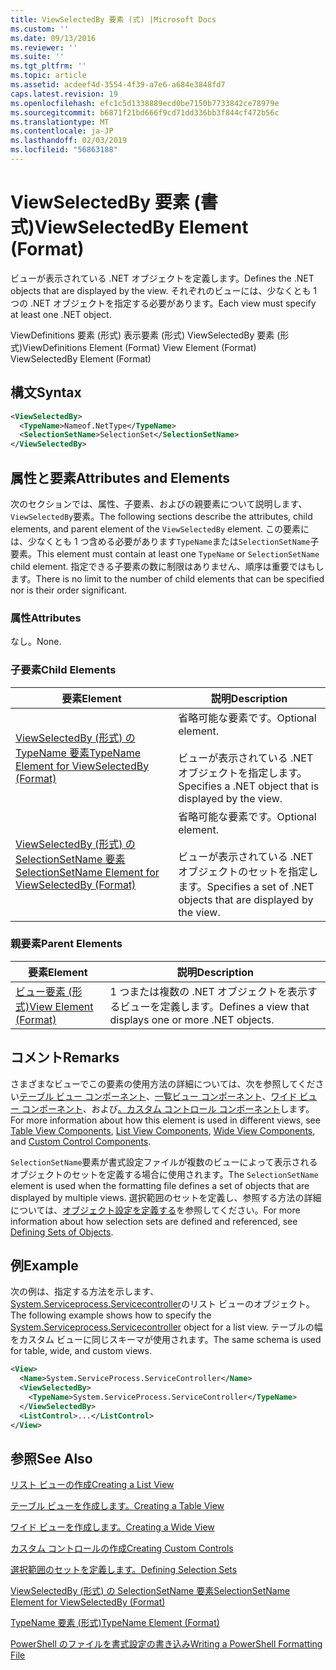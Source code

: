 ```yaml
---
title: ViewSelectedBy 要素 (式) |Microsoft Docs
ms.custom: ''
ms.date: 09/13/2016
ms.reviewer: ''
ms.suite: ''
ms.tgt_pltfrm: ''
ms.topic: article
ms.assetid: acdeef4d-3554-4f39-a7e6-a684e3848fd7
caps.latest.revision: 19
ms.openlocfilehash: efc1c5d1338889ecd0be7150b7733842ce78979e
ms.sourcegitcommit: b6871f21bd666f9cd71dd336bb3f844cf472b56c
ms.translationtype: MT
ms.contentlocale: ja-JP
ms.lasthandoff: 02/03/2019
ms.locfileid: "56863188"
---
```

# <a name="viewselectedby-element-format"></a><span data-ttu-id="c3abe-102">ViewSelectedBy 要素 (書式)</span><span class="sxs-lookup"><span data-stu-id="c3abe-102">ViewSelectedBy Element (Format)</span></span>

<span data-ttu-id="c3abe-103">ビューが表示されている .NET オブジェクトを定義します。</span><span class="sxs-lookup"><span data-stu-id="c3abe-103">Defines the .NET objects that are displayed by the view.</span></span> <span data-ttu-id="c3abe-104">それぞれのビューには、少なくとも 1 つの .NET オブジェクトを指定する必要があります。</span><span class="sxs-lookup"><span data-stu-id="c3abe-104">Each view must specify at least one .NET object.</span></span>

<span data-ttu-id="c3abe-105">ViewDefinitions 要素 (形式) 表示要素 (形式) ViewSelectedBy 要素 (形式)</span><span class="sxs-lookup"><span data-stu-id="c3abe-105">ViewDefinitions Element (Format) View Element (Format) ViewSelectedBy Element (Format)</span></span>

## <a name="syntax"></a><span data-ttu-id="c3abe-106">構文</span><span class="sxs-lookup"><span data-stu-id="c3abe-106">Syntax</span></span>

```xml
<ViewSelectedBy>
  <TypeName>Nameof.NetType</TypeName>
  <SelectionSetName>SelectionSet</SelectionSetName>
</ViewSelectedBy>
```

## <a name="attributes-and-elements"></a><span data-ttu-id="c3abe-107">属性と要素</span><span class="sxs-lookup"><span data-stu-id="c3abe-107">Attributes and Elements</span></span>

<span data-ttu-id="c3abe-108">次のセクションでは、属性、子要素、およびの親要素について説明します、`ViewSelectedBy`要素。</span><span class="sxs-lookup"><span data-stu-id="c3abe-108">The following sections describe the attributes, child elements, and parent element of the `ViewSelectedBy` element.</span></span> <span data-ttu-id="c3abe-109">この要素には、少なくとも 1 つ含める必要があります`TypeName`または`SelectionSetName`子要素。</span><span class="sxs-lookup"><span data-stu-id="c3abe-109">This element must contain at least one `TypeName` or `SelectionSetName` child element.</span></span> <span data-ttu-id="c3abe-110">指定できる子要素の数に制限はありません、順序は重要ではもします。</span><span class="sxs-lookup"><span data-stu-id="c3abe-110">There is no limit to the number of child elements that can be specified nor is their order significant.</span></span>

### <a name="attributes"></a><span data-ttu-id="c3abe-111">属性</span><span class="sxs-lookup"><span data-stu-id="c3abe-111">Attributes</span></span>

<span data-ttu-id="c3abe-112">なし。</span><span class="sxs-lookup"><span data-stu-id="c3abe-112">None.</span></span>

### <a name="child-elements"></a><span data-ttu-id="c3abe-113">子要素</span><span class="sxs-lookup"><span data-stu-id="c3abe-113">Child Elements</span></span>

|<span data-ttu-id="c3abe-114">要素</span><span class="sxs-lookup"><span data-stu-id="c3abe-114">Element</span></span>|<span data-ttu-id="c3abe-115">説明</span><span class="sxs-lookup"><span data-stu-id="c3abe-115">Description</span></span>|
|-------------|-----------------|
|[<span data-ttu-id="c3abe-116">ViewSelectedBy (形式) の TypeName 要素</span><span class="sxs-lookup"><span data-stu-id="c3abe-116">TypeName Element for ViewSelectedBy (Format)</span></span>](./typename-element-for-viewselectedby-format.md)|<span data-ttu-id="c3abe-117">省略可能な要素です。</span><span class="sxs-lookup"><span data-stu-id="c3abe-117">Optional element.</span></span><br /><br /> <span data-ttu-id="c3abe-118">ビューが表示されている .NET オブジェクトを指定します。</span><span class="sxs-lookup"><span data-stu-id="c3abe-118">Specifies a .NET object that is displayed by the view.</span></span>|
|[<span data-ttu-id="c3abe-119">ViewSelectedBy (形式) の SelectionSetName 要素</span><span class="sxs-lookup"><span data-stu-id="c3abe-119">SelectionSetName Element for ViewSelectedBy (Format)</span></span>](./selectionsetname-element-for-viewselectedby-format.md)|<span data-ttu-id="c3abe-120">省略可能な要素です。</span><span class="sxs-lookup"><span data-stu-id="c3abe-120">Optional element.</span></span><br /><br /> <span data-ttu-id="c3abe-121">ビューが表示されている .NET オブジェクトのセットを指定します。</span><span class="sxs-lookup"><span data-stu-id="c3abe-121">Specifies a set of .NET objects that are displayed by the view.</span></span>|

### <a name="parent-elements"></a><span data-ttu-id="c3abe-122">親要素</span><span class="sxs-lookup"><span data-stu-id="c3abe-122">Parent Elements</span></span>

|<span data-ttu-id="c3abe-123">要素</span><span class="sxs-lookup"><span data-stu-id="c3abe-123">Element</span></span>|<span data-ttu-id="c3abe-124">説明</span><span class="sxs-lookup"><span data-stu-id="c3abe-124">Description</span></span>|
|-------------|-----------------|
|[<span data-ttu-id="c3abe-125">ビュー要素 (形式)</span><span class="sxs-lookup"><span data-stu-id="c3abe-125">View Element (Format)</span></span>](./view-element-format.md)|<span data-ttu-id="c3abe-126">1 つまたは複数の .NET オブジェクトを表示するビューを定義します。</span><span class="sxs-lookup"><span data-stu-id="c3abe-126">Defines a view that displays one or more .NET objects.</span></span>|

## <a name="remarks"></a><span data-ttu-id="c3abe-127">コメント</span><span class="sxs-lookup"><span data-stu-id="c3abe-127">Remarks</span></span>

<span data-ttu-id="c3abe-128">さまざまなビューでこの要素の使用方法の詳細については、次を参照してください[テーブル ビュー コンポーネント](./creating-a-table-view.md)、[一覧ビュー コンポーネント](./creating-a-list-view.md)、[ワイド ビュー コンポーネント](./creating-a-wide-view.md)、および[。カスタム コントロール コンポーネント](./creating-custom-controls.md)します。</span><span class="sxs-lookup"><span data-stu-id="c3abe-128">For more information about how this element is used in different views, see [Table View Components](./creating-a-table-view.md), [List View Components](./creating-a-list-view.md), [Wide View Components](./creating-a-wide-view.md), and [Custom Control Components](./creating-custom-controls.md).</span></span>

<span data-ttu-id="c3abe-129">`SelectionSetName`要素が書式設定ファイルが複数のビューによって表示されるオブジェクトのセットを定義する場合に使用されます。</span><span class="sxs-lookup"><span data-stu-id="c3abe-129">The `SelectionSetName` element is used when the formatting file defines a set of objects that are displayed by multiple views.</span></span> <span data-ttu-id="c3abe-130">選択範囲のセットを定義し、参照する方法の詳細については、[オブジェクト設定を定義する](./defining-selection-sets.md)を参照してください。</span><span class="sxs-lookup"><span data-stu-id="c3abe-130">For more information about how selection sets are defined and referenced, see [Defining Sets of Objects](./defining-selection-sets.md).</span></span>

## <a name="example"></a><span data-ttu-id="c3abe-131">例</span><span class="sxs-lookup"><span data-stu-id="c3abe-131">Example</span></span>

<span data-ttu-id="c3abe-132">次の例は、指定する方法を示します、 [System.Serviceprocess.Servicecontroller](/dotnet/api/System.ServiceProcess.ServiceController)のリスト ビューのオブジェクト。</span><span class="sxs-lookup"><span data-stu-id="c3abe-132">The following example shows how to specify the [System.Serviceprocess.Servicecontroller](/dotnet/api/System.ServiceProcess.ServiceController) object for a list view.</span></span> <span data-ttu-id="c3abe-133">テーブルの幅をカスタム ビューに同じスキーマが使用されます。</span><span class="sxs-lookup"><span data-stu-id="c3abe-133">The same schema is used for table, wide, and custom views.</span></span>

```xml
<View>
  <Name>System.ServiceProcess.ServiceController</Name>
  <ViewSelectedBy>
    <TypeName>System.ServiceProcess.ServiceController</TypeName>
  </ViewSelectedBy>
  <ListControl>...</ListControl>
</View>
```

## <a name="see-also"></a><span data-ttu-id="c3abe-134">参照</span><span class="sxs-lookup"><span data-stu-id="c3abe-134">See Also</span></span>

[<span data-ttu-id="c3abe-135">リスト ビューの作成</span><span class="sxs-lookup"><span data-stu-id="c3abe-135">Creating a List View</span></span>](./creating-a-list-view.md)

[<span data-ttu-id="c3abe-136">テーブル ビューを作成します。</span><span class="sxs-lookup"><span data-stu-id="c3abe-136">Creating a Table View</span></span>](./creating-a-table-view.md)

[<span data-ttu-id="c3abe-137">ワイド ビューを作成します。</span><span class="sxs-lookup"><span data-stu-id="c3abe-137">Creating a Wide View</span></span>](./creating-a-wide-view.md)

[<span data-ttu-id="c3abe-138">カスタム コントロールの作成</span><span class="sxs-lookup"><span data-stu-id="c3abe-138">Creating Custom Controls</span></span>](./creating-custom-controls.md)

[<span data-ttu-id="c3abe-139">選択範囲のセットを定義します。</span><span class="sxs-lookup"><span data-stu-id="c3abe-139">Defining Selection Sets</span></span>](./defining-selection-sets.md)

[<span data-ttu-id="c3abe-140">ViewSelectedBy (形式) の SelectionSetName 要素</span><span class="sxs-lookup"><span data-stu-id="c3abe-140">SelectionSetName Element for ViewSelectedBy (Format)</span></span>](./selectionsetname-element-for-viewselectedby-format.md)

[<span data-ttu-id="c3abe-141">TypeName 要素 (形式)</span><span class="sxs-lookup"><span data-stu-id="c3abe-141">TypeName Element (Format)</span></span>](./typename-element-for-viewselectedby-format.md)

[<span data-ttu-id="c3abe-142">PowerShell のファイルを書式設定の書き込み</span><span class="sxs-lookup"><span data-stu-id="c3abe-142">Writing a PowerShell Formatting File</span></span>](./writing-a-powershell-formatting-file.md)
